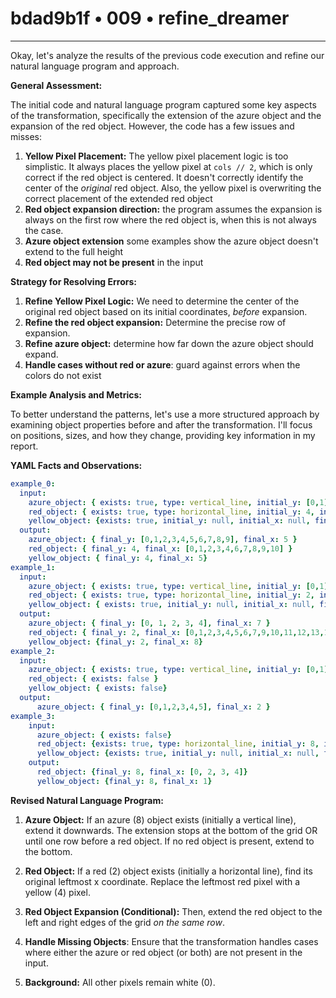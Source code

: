 # bdad9b1f • 009 • refine_dreamer

---
Okay, let's analyze the results of the previous code execution and refine our natural language program and approach.

**General Assessment:**

The initial code and natural language program captured some key aspects of the transformation, specifically the extension of the azure object and the expansion of the red object. However, the code has a few issues and misses:

1.  **Yellow Pixel Placement:** The yellow pixel placement logic is too simplistic. It always places the yellow pixel at `cols // 2`, which is only correct if the red object is centered. It doesn't correctly identify the center of the _original_ red object. Also, the yellow pixel is overwriting the correct placement of the extended red object
2.  **Red object expansion direction:** the program assumes the expansion is always on the first row where the red object is, when this is not always the case.
3. **Azure object extension** some examples show the azure object doesn't extend to the full height
4. **Red object may not be present** in the input

**Strategy for Resolving Errors:**

1.  **Refine Yellow Pixel Logic:** We need to determine the center of the original red object based on its initial coordinates, *before* expansion.
2.  **Refine the red object expansion:** Determine the precise row of expansion.
3. **Refine azure object:** determine how far down the azure object should expand.
4. **Handle cases without red or azure**: guard against errors when the colors do not exist

**Example Analysis and Metrics:**

To better understand the patterns, let's use a more structured approach by examining object properties before and after the transformation. I'll focus on positions, sizes, and how they change, providing key information in my report.

**YAML Facts and Observations:**

```yaml
example_0:
  input:
    azure_object: { exists: true, type: vertical_line, initial_y: [0,1], initial_x: 5, initial_height: 2, final_height: 10 }
    red_object: { exists: true, type: horizontal_line, initial_y: 4, initial_x: [3, 4], initial_width: 2, final_width: 11 }
    yellow_object: {exists: true, initial_y: null, initial_x: null, final_y: 4, final_x: 5 }
  output:
    azure_object: { final_y: [0,1,2,3,4,5,6,7,8,9], final_x: 5 }
    red_object: { final_y: 4, final_x: [0,1,2,3,4,6,7,8,9,10] }
    yellow_object: { final_y: 4, final_x: 5}
example_1:
  input:
    azure_object: { exists: true, type: vertical_line, initial_y: [0,1], initial_x: 7, initial_height: 2, final_height: 5 }
    red_object: { exists: true, type: horizontal_line, initial_y: 2, initial_x: [8,9], initial_width: 2, final_width: 20 }
    yellow_object: { exists: true, initial_y: null, initial_x: null, final_y: 2, final_x: 8}
  output:
    azure_object: { final_y: [0, 1, 2, 3, 4], final_x: 7 }
    red_object: { final_y: 2, final_x: [0,1,2,3,4,5,6,7,9,10,11,12,13,14,15,16,17,18,19] }
    yellow_object: {final_y: 2, final_x: 8}
example_2:
  input:
    azure_object: { exists: true, type: vertical_line, initial_y: [0,1], initial_x: 2, initial_height: 2, final_height: 6 }
    red_object: { exists: false }
    yellow_object: { exists: false}
  output:
      azure_object: { final_y: [0,1,2,3,4,5], final_x: 2 }
example_3:
    input:
      azure_object: { exists: false}
      red_object: {exists: true, type: horizontal_line, initial_y: 8, initial_x: [1,2], initial_width: 2, final_width: 5}
      yellow_object: {exists: true, initial_y: null, initial_x: null, final_y: 8, final_x: 1}
    output:
      red_object: {final_y: 8, final_x: [0, 2, 3, 4]}
      yellow_object: {final_y: 8, final_x: 1}
```

**Revised Natural Language Program:**

1.  **Azure Object:** If an azure (8) object exists (initially a vertical line), extend it downwards. The extension stops at the bottom of the grid OR until one row before a red object. If no red object is present, extend to the bottom.

2.  **Red Object:** If a red (2) object exists (initially a horizontal line), find its original leftmost x coordinate. Replace the leftmost red pixel with a yellow (4) pixel.

3.  **Red Object Expansion (Conditional):** Then, extend the red object to the left and right edges of the grid *on the same row*.

4. **Handle Missing Objects**: Ensure that the transformation handles cases where either the azure or red object (or both) are not present in the input.

5.  **Background:** All other pixels remain white (0).

